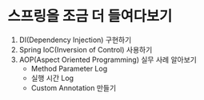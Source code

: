 # 스프링을 조금 더 들여다보기

1. DI(Dependency Injection) 구현하기
2. Spring IoC(Inversion of Control) 사용하기
3. AOP(Aspect Oriented Programming) 실무 사례 알아보기
   - Method Parameter Log
   - 실행 시간 Log 
   - Custom Annotation 만들기
